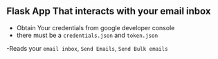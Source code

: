 ## Flask App That interacts with your email inbox
- Obtain Your credentials from google developer console
- there must be a `credentials.json` and `token.json`

-Reads your `email inbox`, `Send Emails`, `Send Bulk emails`
